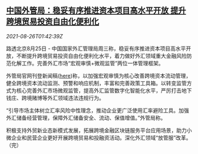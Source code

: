 <!--1629943262000-->
[中国外管局：稳妥有序推进资本项目高水平开放 提升跨境贸易投资自由化便利化](https://cn.reuters.com/article/china-safe-capital-item-reform-0826-idCNKBS2FR037)
------

<div><i>2021-08-26T01:42:39Z</i></div><p>路透北京8月25日 - 中国国家外汇管理局周三称，稳妥有序推进资本项目高水平开放，不断提升跨境贸易投资自由化便利化水平，着力做好外汇领域重大金融风险防范化解工作。完善外汇市场“宏观审慎+微观监管”两位一体管理框架。</p><p>外管局官网刊登新闻稿(<a href="http://www.safe.gov.cn/safe/2021/0825/19670.html">here</a>)称，以加强宏观审慎为核心改善跨境资本流动管理，健全跨境资本流动监测、预警和响应机制，丰富和完善政策工具箱。以转变监管方式为核心完善外汇市场微观监管，提高外汇监管数字化智能化水平，严厉打击地下钱庄、跨境赌博等外汇领域违法违规行为。</p><p>“引导市场主体树立汇率风险中性理念，推动企业更广泛使用汇率避险工具。加强外汇储备经营管理，保障外汇储备安全、流动、保值增值。”外管局称。</p><p>积极支持外贸新业态新模式发展，拓展跨境金融区块链服务平台应用场景，助力小微企业和民营企业更好开展跨境贸易和投融资活动。深化外汇领域“放管服”改革。（完）</p>
